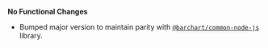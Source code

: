 **No Functional Changes**

* Bumped major version to maintain parity with [`@barchart/common-node-js`](https://github.com/barchart/common-node-js) library.